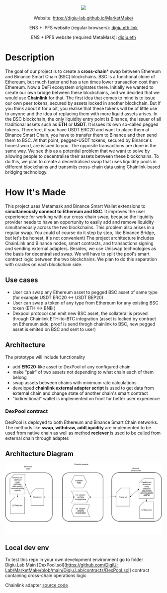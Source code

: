  <p align="center"><img src="https://img.shields.io/badge/status-development-yellow.svg"></p>
 <p align="center">Website: <a target='_blank' href = "https://digiu-lab.github.io/MarketMake/">https://digiu-lab.github.io/MarketMake/</a></p>
 <p align="center">ENS + IPFS website (regular browsers): <a target='_blank' href = "https://digiu.eth.link">digiu.eth.link</a></p>
 <p align="center">ENS + IPFS website (required MetaMask): <a target='_blank' href = "https://digiu.eth">digiu.eth</a></p>

# **Description**

The goal of our project is to create a **cross-chain*** swap between Ethereum and Binance Smart Chain (BSC) blockchains.
BSC is a functional clone of Ethereum, but much faster and has a ten times lower transaction cost than Ethereum. Now a DeFi ecosystem originates there.
Initially we wanted to create our own bridge between these blockchains, and we decided that we would use **Chainlink** for that.
The first idea that comes to mind is to issue our own peer tokens, secured by assets locked in another blockchain. But if you think about it for a bit, you realise that these tokens will be of little use to anyone and the idea of replacing them with more liquid assets arises.
In the BSC blockchain, the only liquidity entry point is Binance, the issuer of all traditional assets such as **ETH** or **USDT**. It issues its own so-called pegged tokens.
Therefore, if you have USDT ERC20 and want to place them at Binance Smart Chain, you have to transfer them to Binance and then send them to BSC. At that point, pegged-USDT tokens, secured by Binance's honest word, are issued to you. The opposite transactions are done in the same way.
We see this as a potential problem that we want to solve by allowing people to decentralise their assets between these blockchains. To do this, we plan to create a decentralised swap that uses liquidity pools in different blockchains and transmits cross-chain data using Chainlink-based bridging technology.

# **How It's Made**

This project uses Metamask and Binance Smart Wallet extensions to **simultaneously connect to Ethereum and BSC**.
It improves the user experience for working with our cross-chain swap, because the liquidity provider needs to have an opportunity to easily add and remove liquidity simultaneously across the two blockchains. This problem also arises in a regular swap.
You could of course do it step by step, like Binance Bridge, but let's be honest, it's not convenient)
The project architecture includes ChainLink and Binance nodes, smart contracts, and transactions signing and sending external adapters.
Besides, we use Uniswap technologies as the basis for decentralised swap. We will have to split the pool's smart contract logic between the two blockchains. We plan to do this separation with oracles on each blockchain side.

## Use cases
- User can swap any Ethereum asset to pegged BSC asset of same type (for example USDT ERC20  <-> USDT BEP20)
- User can swap a token of any type from Ethereum for any existing BSC token (ETH <-> BNB ) 
- Dexpool protocol can emit new BSC asset, the collateral is proved through Chainlink ETH-to-BTC integration (asset is locked by contract on Ethereum side, proof is send throgh chainlink to BSC,  new pegged asset is emited on BSC and sent to user)



## Architecture

The prototype will include functionality
- add **ERC20**-like asset to DexPool of any configured chain
- make "pair" of two assets not depending to what chain each of them belong
- swap assets between chains with minimum rate calculations
- developed **chainlink external adapter script** is used to  get data from external chain and change state of another chain's smart contract 
- "bidirectional" wallet is implemented on front for better user experience

### DexPool contract
DexPool is deployed to both Ethereum and Binance Smart Chain networks. The methods like **swap, withdraw, addLiquidity** are implemented to be used from native chain as well as method **reciever** is used to be called from external chain through adapter.



## Architecture Diagram

![Architecture Diagram](./docs/img/diagram.png)


## Local dev env
To test this repo in your own development environment go to folder Digiu.Lab
Main [DexPool.sol](https://github.com/DigiU-Lab/MarketMake/blob/main/Digiu.Lab/contracts/DexPool.sol] contract containing cross-chain operations logic

Chainlink adapter [source code](https://github.com/DigiU-Lab/MarketMake/tree/main/Digiu.Lab/adapter/adapterdgu/src)



